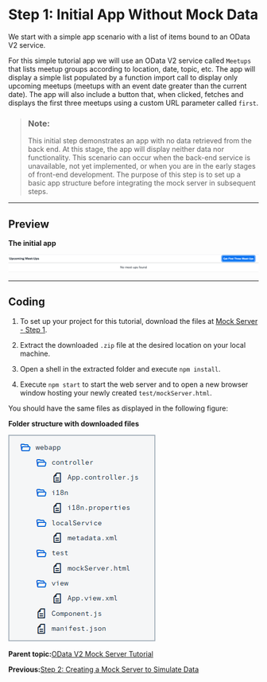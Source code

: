 <!-- loio7a78f1b707c248fd9ec53dcb5f10814c -->

# Step 1: Initial App Without Mock Data

We start with a simple app scenario with a list of items bound to an OData V2 service.

For this simple tutorial app we will use an OData V2 service called `Meetups` that lists meetup groups according to location, date, topic, etc. The app will display a simple list populated by a function import call to display only upcoming meetups \(meetups with an event date greater than the current date\). The app will also include a button that, when clicked, fetches and displays the first three meetups using a custom URL parameter called `first`.

> ### Note:  
> This initial step demonstrates an app with no data retrieved from the back end. At this stage, the app will display neither data nor functionality. This scenario can occur when the back-end service is unavailable, not yet implemented, or when you are in the early stages of front-end development. The purpose of this step is to set up a basic app structure before integrating the mock server in subsequent steps.

***

## Preview

  
  
**The initial app**

![The graphic has an explanatory text.](images/loio3a29b22e092e4bf8a549fa2931758673_LowRes.png "The initial app")

***

## Coding

1.  To set up your project for this tutorial, download the files at [Mock Server - Step 1](https://ui5.sap.com/#/entity/sap.ui.core.tutorial.mockserver/sample/sap.ui.core.tutorial.mockserver.01).

2.  Extract the downloaded `.zip` file at the desired location on your local machine.
3.  Open a shell in the extracted folder and execute `npm install`.
4.  Execute `npm start` to start the web server and to open a new browser window hosting your newly created `test/mockServer.html`.

You should have the same files as displayed in the following figure:

  
  
**Folder structure with downloaded files**

![The graphic has an explanatory text.](images/loio026a90809d1a4dc5a28e147bc77eb830_LowRes.png "Folder structure with downloaded files")

**Parent topic:**[OData V2 Mock Server Tutorial](odata-v2-mock-server-tutorial-3a9728e.md "In this tutorial, we will explore some advanced features of the OData V2 mock server.")

**Previous:**[Step 2: Creating a Mock Server to Simulate Data](step-2-creating-a-mock-server-to-simulate-data-50897de.md "In this step, we add the OData V2 mock server to our app.")

